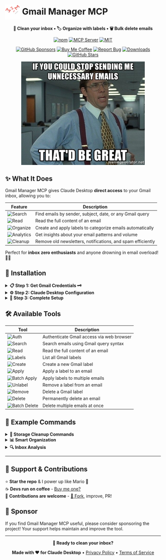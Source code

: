 [//]: # (Constants)
[license-link]: ../../blob/main/LICENSE
[stars-link]: ../../stargazers
[vid-link]: https://www.youtube.com/shorts/CCbY_ETwFss
[website-link]: https://spark-games.co.uk
[coffee-link]: https://buymeacoffee.com/spark88
[bug-link]: ../../issues
[release-link]: ../../releases
[fork-link]: ../../fork
[privacy-link]: ./PRIVACY.md
[issues-link]: ../../issues

# <img src="images/trash-mail.png" alt="Gmail Manager" width="48" height="48" style="vertical-align: middle;"> Gmail Manager MCP

<div align="center">

**🧹 Clean your inbox • 🏷️ Organize with labels • 🗑️ Bulk delete emails**


[![npm](https://img.shields.io/npm/v/@spark-apps/gmail-manager-mcp?style=flat-square&logo=npm&logoColor=white&color=crimson)](https://www.npmjs.com/package/@spark-apps/gmail-manager-mcp)
[![MCP Server](https://badge.mcpx.dev?type=server&color=gold)](https://smithery.ai/server/@muammar-yacoob/gmail-manager-mcp)
[![MIT](https://img.shields.io/badge/License-MIT-blueviolet?style=flat-square)](LICENSE)

[![GitHub Sponsors](https://img.shields.io/github/sponsors/muammar-yacoob?label=Sponsor&logo=github-sponsors&logoColor=white&color=hotpink)](https://github.com/sponsors/muammar-yacoob)
[![Buy Me Coffee](https://img.shields.io/badge/Buy%20Me-Coffee-limegreen?logo=buy-me-a-coffee&logoColor=white)][coffee-link]
[![Report Bug](https://img.shields.io/badge/Report-Bug-orangered?logo=github&logoColor=white)][issues-link]
[![Downloads](https://img.shields.io/github/downloads/muammar-yacoob/GMail-Manager-MCP/total?logo=cloud-download&logoColor=white&color=dodgerblue)][release-link]
[![GitHub Stars](https://img.shields.io/github/stars/muammar-yacoob/GMail-Manager-MCP?style=social)][stars-link]

<img src="images/meme.png" alt="Stop sending me unnecessary emails meme" width="400">

</div>

## ✨ What It Does

Gmail Manager MCP gives Claude Desktop **direct access** to your Gmail inbox, allowing you to:

| Feature | Description |
|---------|-------------|
| ![Search](https://img.shields.io/badge/🔍-Email%20Search-blue?style=flat-square) | Find emails by sender, subject, date, or any Gmail query |
| ![Read](https://img.shields.io/badge/📖-Read%20Emails-green?style=flat-square) | Read the full content of an email |
| ![Organize](https://img.shields.io/badge/🏷️-Smart%20Organization-yellow?style=flat-square) | Create and apply labels to categorize emails automatically |
| ![Analytics](https://img.shields.io/badge/📊-Inbox%20Analytics-orange?style=flat-square) | Get insights about your email patterns and volume |
| ![Cleanup](https://img.shields.io/badge/🗑️-Bulk%20Cleanup-red?style=flat-square) | Remove old newsletters, notifications, and spam efficiently |

Perfect for **inbox zero enthusiasts** and anyone drowning in email overload! 📧💀

## 🚀 Installation

<details>
<summary><strong>📋 Step 1: Get Gmail Credentials 🗝️</strong></summary>

1. [Create New Project](https://console.cloud.google.com/projectcreate).
2. [Enable Gmail API](https://console.cloud.google.com/apis/api/gmail.googleapis.com/metrics).
3. Create [OAuth client ID](https://console.cloud.google.com/auth/clients) of the type Desktop app. Download as `gcp-oauth.keys.json`.
4. Navigate to [Data access](https://console.cloud.google.com/auth/scopes) and click **Add or remove scopes** and enter: `https://mail.google.com/` then click **Add to table** then **Update**.
6. Navigate to [Test users](https://console.cloud.google.com/auth/audience) and add your Google email account as a test user. 

These scopes allow the Gmail Manager MCP to read, send, delete, and modify your emails, manage labels, and access basic Gmail settings.

</details>

<details>
<summary><strong>⚙️ Step 2: Claude Desktop Configuration</strong></summary>

Add the configuration to your Claude Desktop config file:
- ![Windows](https://img.shields.io/badge/Windows-dodgerblue?style=flat-square&logo=windows&logoColor=white) [`%APPDATA%\Claude\claude_desktop_config.json`](%APPDATA%/Claude/claude_desktop_config.json)
- ![macOS](https://img.shields.io/badge/macOS-silver?style=flat-square&logo=apple&logoColor=black) [`~/Library/Application Support/Claude/claude_desktop_config.json`](~/Library/Application%20Support/Claude/claude_desktop_config.json)
- ![Linux](https://img.shields.io/badge/Linux-gold?style=flat-square&logo=linux&logoColor=black) [`~/.config/Claude/claude_desktop_config.json`](~/.config/Claude/claude_desktop_config.json)

```json
{
  "mcpServers": {
    "gmail-manager": {
      "command": "node", "args": ["path/to/gmail-mcp-server/dist/index.js"],
      "env": {"GMAIL_OAUTH_PATH": "path/to/gcp-oauth.keys.json"}
    }
  }
}
```

**Example with absolute paths:**
```json
{
  "mcpServers": {
    "gmail-manager": {
      "command": "node", "args": ["D:/MCPs/Gmail-MCP-Server/dist/index.js"],
      "env": {"GMAIL_OAUTH_PATH": "D:/MCPs/Gmail-MCP-Server/gcp-oauth.keys.json"}
    }
  }
}
```

</details>

<details>
<summary><strong>🎯 Step 3: Complete Setup</strong></summary>

1. **Restart Claude Desktop** completely (close from tray area if needed)
2. **Try any Gmail command** from the examples below - Claude will automatically prompt for authentication
3. **Use the `authenticate_gmail` tool** when prompted - your browser will open for Gmail login
4. **Grant permissions** and return to Claude Desktop - you're ready to go! 🎉

*💡 Alternative: Run `npm run auth` in your terminal for manual setup*

</details>

## 🛠️ Available Tools

| Tool | Description |
|------|-------------|
| ![Auth](https://img.shields.io/badge/🔐-authenticate__gmail-blue?style=flat-square) | Authenticate Gmail access via web browser |
| ![Search](https://img.shields.io/badge/🔍-search__emails-blue?style=flat-square) | Search emails using Gmail query syntax |
| ![Read](https://img.shields.io/badge/📖-read__email-green?style=flat-square) | Read the full content of an email |
| ![Labels](https://img.shields.io/badge/📋-list__labels-green?style=flat-square) | List all Gmail labels |
| ![Create](https://img.shields.io/badge/➕-create__label-yellow?style=flat-square) | Create a new Gmail label |
| ![Apply](https://img.shields.io/badge/🏷️-apply__label-yellow?style=flat-square) | Apply a label to an email |
| ![Batch Apply](https://img.shields.io/badge/⚡-batch__apply__labels-yellow?style=flat-square) | Apply labels to multiple emails |
| ![Unlabel](https://img.shields.io/badge/🚫-remove__label-yellow?style=flat-square) | Remove a label from an email |
| ![Remove](https://img.shields.io/badge/❌-delete__label-crimson?style=flat-square) | Delete a Gmail label |
| ![Delete](https://img.shields.io/badge/🗑️-delete__email-crimson?style=flat-square) | Permanently delete an email |
| ![Batch Delete](https://img.shields.io/badge/💥-batch__delete__emails-crimson?style=flat-square) | Delete multiple emails at once |

## 💬 Example Commands

<details>
<summary><strong>🧹 Storage Cleanup Commands</strong></summary>

- *"Delete all emails from noreply addresses older than 6 months"*
- *"Find and delete all promotional emails from shopping sites"*
- *"Remove all LinkedIn notification emails from the past year"*
- *"Delete all automated emails from GitHub, Slack, and Jira"*
- *"Clean up all newsletter emails I haven't opened in 3 months"*
- *"Delete all 'password reset' and 'account verification' emails"*
- *"Remove all calendar invites and meeting reminders older than 30 days"*
- *"Find and delete all emails with large attachments over 10MB"*

</details>

<details>
<summary><strong>📊 Smart Organization</strong></summary>

- *"Label all emails from banks and financial institutions as 'Finance'"*
- *"Create 'Archive-2024' label and move all old work emails there"*
- *"Find all subscription confirmation emails and label them 'Subscriptions'"*
- *"Group all travel booking confirmations under 'Travel' label"*

</details>

<details>
<summary><strong>🔍 Inbox Analysis</strong></summary>

- *"Show me my top 10 email senders by volume this year"*
- *"Find all unread emails older than 1 month"*
- *"List all emails taking up the most storage space"*

</details>

---

## 🌱 Support & Contributions

⭐ **Star the repo** & I power up like Mario 🍄  
☕ **Devs run on coffee** - [Buy me one?][coffee-link]  
🤝 **Contributions are welcome** - [🍴 Fork][fork-link], improve, PR!

## 💖 Sponsor

If you find Gmail Manager MCP useful, please consider sponsoring the project! Your support helps maintain and improve the tool.

---

<div align="center">

**🚀 Ready to clean your inbox?**

**Made with ❤️ for Claude Desktop** • [Privacy Policy](PRIVACY.md) • [Terms of Service](TERMS.md)

</div>